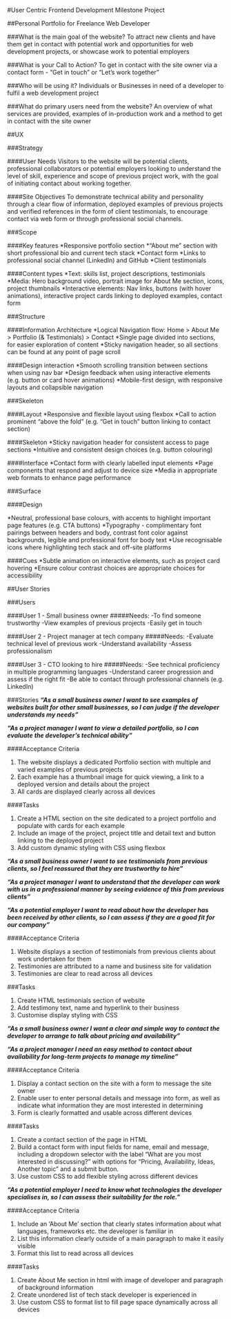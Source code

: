 #User Centric Frontend Development Milestone Project

##Personal Portfolio for Freelance Web Developer

###What is the main goal of the website?
To attract new clients and have them get in contact with potential work and opportunities for web development projects, or showcase work to potential employers

###What is your Call to Action?
To get in contact with the site owner via a contact form - “Get in touch” or “Let’s work together”

###Who will be using it?
Individuals or Businesses in need of a developer to fulfil a web development project

###What do primary users need from the website?
An overview of what services are provided, examples of in-production work and a method to get in contact with the site owner

##UX

###Strategy

####User Needs
Visitors to the website will be potential clients, professional collaborators or potential employers looking to understand the level of skill, experience and scope of previous project work, with the goal of initiating contact about working together.

####Site Objectives
To demonstrate technical ability and personality through a clear flow of information, deployed examples of previous projects and verified references in the form of client testimonials, to encourage contact via web form or through professional social channels.

###Scope

####Key features
*Responsive portfolio section
*“About me” section with short professional bio and current tech stack
*Contact form
*Links to professional social channel (LinkedIn) and GitHub
*Client testimonials

####Content types
*Text: skills list, project descriptions, testimonials
*Media: Hero background video, portrait image for About Me section, icons, project thumbnails
*Interactive elements: Nav links, buttons (with hover animations),  interactive project cards linking to deployed examples, contact form

###Structure

####Information Architecture
*Logical Navigation flow: Home > About Me > Portfolio (& Testimonials) > Contact
*Single page divided into sections, for easier exploration of content
*Sticky navigation header, so all sections can be found at any point of page scroll

####Design interaction
*Smooth scrolling transition between sections when using nav bar
*Design feedback when using interactive elements (e.g. button or card hover animations)
*Mobile-first design, with responsive layouts and collapsible navigation

###Skeleton

####Layout
*Responsive and flexible layout using flexbox
*Call to action prominent “above the fold” (e.g. “Get in touch” button linking to contact section)

####Skeleton
*Sticky navigation header for consistent access to page sections
*Intuitive and consistent design choices (e.g. button colouring)

####Interface
*Contact form with clearly labelled input elements
*Page components that respond and adjust to device size
*Media in appropriate web formats to enhance page performance

###Surface

####Design

*Neutral, professional base colours, with accents to highlight important page features (e.g. CTA buttons)
*Typography - complimentary font pairings between headers and body, contrast font color against backgrounds, legible and professional font for body text
*Use recognisable icons where highlighting tech stack and off-site platforms

####Cues
*Subtle animation on interactive elements, such as project card hovering
*Ensure colour contrast choices are appropriate choices for accessibility

##User Stories

###Users

####User 1 - Small business owner
#####Needs:
-To find someone trustworthy
-View examples of previous projects
-Easily get in touch

####User 2 - Project manager at tech company
#####Needs:
-Evaluate technical level of previous work
-Understand availability
-Assess professionalism

####User 3 - CTO looking to hire
#####Needs:
-See technical proficiency in multiple programming languages
-Understand career progression and assess if the right fit
-Be able to contact through professional channels (e.g. LinkedIn)

###Stories
**_“As a small business owner I want to see examples of websites built for other small businesses, so I can judge if the developer understands my needs”_**

**_“As a project manager I want to view a detailed portfolio, so I can evaluate the developer’s technical ability”_**
	
####Acceptance Criteria
1. The website displays a dedicated Portfolio section with multiple and varied examples of previous projects
2. Each example has a thumbnail image for quick viewing, a link to a deployed version and details about the project
3. All cards are displayed clearly across all devices

####Tasks
1. Create a HTML section on the site dedicated to a project portfolio and populate with cards for each example
2. Include an image of the project, project title and detail text and button linking to the deployed project
3. Add custom dynamic styling with CSS using flexbox

**_“As a small business owner I want to see testimonials from previous clients, so I feel reassured that they are trustworthy to hire”_**

**_“As a project manager I want to understand that the developer can work with us in a professional manner by seeing evidence of this from previous clients”_**

**_“As a potential employer I want to read about how the developer has been received by other clients, so I can assess if they are a good fit for our company”_**

####Acceptance Criteria
1. Website displays a section of testimonials from previous clients about work undertaken for them
2. Testimonies are attributed to a name and business site for validation
3. Testimonies are clear to read across all devices

###Tasks
1. Create HTML testimonials section of website
2. Add testimony text, name and hyperlink to their business
3. Customise display styling with CSS

**_“As a small business owner I want a clear and simple way to contact the developer to arrange to talk about pricing and availability”_**

**_“As a project manager I need an easy method to contact about availability for long-term projects to manage my timeline”_**

####Acceptance Criteria
1. Display a contact section on the site with a form to message the site owner
2. Enable user to enter personal details and message into form, as well as indicate what information they are most interested in determining
3. Form is clearly formatted and usable across different devices 

####Tasks
1. Create a contact section of the page in HTML
2. Build a contact form with input fields for name, email and message, including a dropdown selector with the label “What are you most interested in discussing?” with options for “Pricing, Availability, Ideas, Another topic” and a submit button.
3. Use custom CSS to add flexible styling across different devices

**_“As a potential employer I need to know what technologies the developer specialises in, so I can assess their suitability for the role.”_**

####Acceptance Criteria
1. Include an ‘About Me’ section that clearly states information about what languages, frameworks etc. the developer is familiar in
2. List this information clearly outside of a main paragraph to make it easily visible
3. Format this list to read across all devices

####Tasks
1. Create About Me section in html with image of developer and paragraph of background information
2. Create unordered list of tech stack developer is experienced in
3. Use custom CSS to format list to fill page space dynamically across all devices











